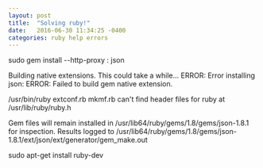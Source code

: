 ```yaml
---
layout: post
title:  "Solving ruby!"
date:   2016-06-30 11:34:25 -0400
categories: ruby help errors
---
```



sudo gem install --http-proxy <host address>:<port> json

Building native extensions.  This could take a while...
ERROR:  Error installing json:
        ERROR: Failed to build gem native extension.

/usr/bin/ruby extconf.rb
mkmf.rb can't find header files for ruby at /usr/lib/ruby/ruby.h

Gem files will remain installed in /usr/lib64/ruby/gems/1.8/gems/json-1.8.1 for inspection.
Results logged to /usr/lib64/ruby/gems/1.8/gems/json-1.8.1/ext/json/ext/generator/gem_make.out



sudo apt-get install ruby-dev